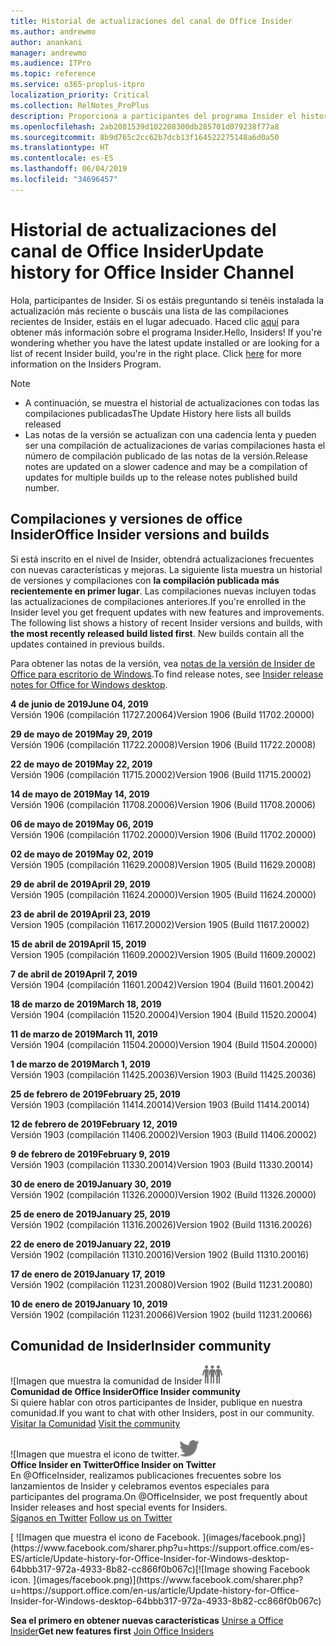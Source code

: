 ```yaml
---
title: Historial de actualizaciones del canal de Office Insider
ms.author: andrewmo
author: anankani
manager: andrewmo
ms.audience: ITPro
ms.topic: reference
ms.service: o365-proplus-itpro
localization_priority: Critical
ms.collection: RelNotes_ProPlus
description: Proporciona a participantes del programa Insider el historial de actualizaciones de los lanzamientos del canal mensual del modo anticipado de Insider para versiones de escritorio de Windows
ms.openlocfilehash: 2ab2081539d102208300db285701d079238f77a8
ms.sourcegitcommit: 8b9d765c2cc62b7dcb13f164522275148a6d0a50
ms.translationtype: HT
ms.contentlocale: es-ES
ms.lasthandoff: 06/04/2019
ms.locfileid: "34696457"
---
```

# <a name="update-history-for-office-insider-channel"></a><span data-ttu-id="226d8-103">Historial de actualizaciones del canal de Office Insider</span><span class="sxs-lookup"><span data-stu-id="226d8-103">Update history for Office Insider Channel</span></span>

<span data-ttu-id="226d8-p101">Hola, participantes de Insider. Si os estáis preguntando si tenéis instalada la actualización más reciente o buscáis una lista de las compilaciones recientes de Insider, estáis en el lugar adecuado. Haced clic [aquí](https://insider.office.com/) para obtener más información sobre el programa Insider.</span><span class="sxs-lookup"><span data-stu-id="226d8-p101">Hello, Insiders! If you're wondering whether you have the latest update installed or are looking for a list of recent Insider build, you're in the right place. Click [here](https://insider.office.com/) for more information on the Insiders Program.</span></span>

> [!NOTE]
> - <span data-ttu-id="226d8-107">A continuación, se muestra el historial de actualizaciones con todas las compilaciones publicadas</span><span class="sxs-lookup"><span data-stu-id="226d8-107">The Update History here lists all builds released</span></span>
> - <span data-ttu-id="226d8-108">Las notas de la versión se actualizan con una cadencia lenta y pueden ser una compilación de actualizaciones de varias compilaciones hasta el número de compilación publicado de las notas de la versión.</span><span class="sxs-lookup"><span data-stu-id="226d8-108">Release notes are updated on a slower cadence and may be a compilation of updates for multiple builds up to the release notes published build number.</span></span>



## <a name="office-insider-versions-and-builds"></a><span data-ttu-id="226d8-109">Compilaciones y versiones de office Insider</span><span class="sxs-lookup"><span data-stu-id="226d8-109">Office Insider versions and builds</span></span>

<span data-ttu-id="226d8-p102">Si está inscrito en el nivel de Insider, obtendrá actualizaciones frecuentes con nuevas características y mejoras. La siguiente lista muestra un historial de versiones y compilaciones con **la compilación publicada más recientemente en primer lugar**. Las compilaciones nuevas incluyen todas las actualizaciones de compilaciones anteriores.</span><span class="sxs-lookup"><span data-stu-id="226d8-p102">If you're enrolled in the Insider level you get frequent updates with new features and improvements. The following list shows a history of recent Insider versions and builds, with **the most recently released build listed first**. New builds contain all the updates contained in previous builds.</span></span> 

<span data-ttu-id="226d8-113">Para obtener las notas de la versión, vea [notas de la versión de Insider de Office para escritorio de Windows](https://docs.microsoft.com/es-ES/OfficeUpdates/release-notes-office-insider).</span><span class="sxs-lookup"><span data-stu-id="226d8-113">To find release notes, see [Insider release notes for Office for Windows desktop](https://docs.microsoft.com/en-us/OfficeUpdates/release-notes-office-insider).</span></span>

[//]: # (NO ELIMINAR)

<span data-ttu-id="226d8-115">**4 de junio de 2019**</span><span class="sxs-lookup"><span data-stu-id="226d8-115">**June 04, 2019**</span></span><br/>
<span data-ttu-id="226d8-116">Versión 1906 (compilación 11727.20064)</span><span class="sxs-lookup"><span data-stu-id="226d8-116">Version 1906 (Build 11702.20000)</span></span><br/>


<span data-ttu-id="226d8-117">**29 de mayo de 2019**</span><span class="sxs-lookup"><span data-stu-id="226d8-117">**May 29, 2019**</span></span><br/>
<span data-ttu-id="226d8-118">Versión 1906 (compilación 11722.20008)</span><span class="sxs-lookup"><span data-stu-id="226d8-118">Version 1906 (Build 11722.20008)</span></span><br/>

<span data-ttu-id="226d8-119">**22 de mayo de 2019**</span><span class="sxs-lookup"><span data-stu-id="226d8-119">**May 22, 2019**</span></span><br/> <span data-ttu-id="226d8-120">Versión 1906 (compilación 11715.20002)</span><span class="sxs-lookup"><span data-stu-id="226d8-120">Version 1906 (Build 11715.20002)</span></span><br/> 

<span data-ttu-id="226d8-121">**14 de mayo de 2019**</span><span class="sxs-lookup"><span data-stu-id="226d8-121">**May 14, 2019**</span></span><br/> <span data-ttu-id="226d8-122">Versión 1906 (compilación 11708.20006)</span><span class="sxs-lookup"><span data-stu-id="226d8-122">Version 1906 (Build 11708.20006)</span></span><br/>

<span data-ttu-id="226d8-123">**06 de mayo de 2019**</span><span class="sxs-lookup"><span data-stu-id="226d8-123">**May 06, 2019**</span></span><br/>
<span data-ttu-id="226d8-124">Versión 1906 (compilación 11702.20000)</span><span class="sxs-lookup"><span data-stu-id="226d8-124">Version 1906 (Build 11702.20000)</span></span><br/>

<span data-ttu-id="226d8-125">**02 de mayo de 2019**</span><span class="sxs-lookup"><span data-stu-id="226d8-125">**May 02, 2019**</span></span><br/>
<span data-ttu-id="226d8-126">Versión 1905 (compilación 11629.20008)</span><span class="sxs-lookup"><span data-stu-id="226d8-126">Version 1905 (Build 11629.20008)</span></span><br/>

<span data-ttu-id="226d8-127">**29 de abril de 2019**</span><span class="sxs-lookup"><span data-stu-id="226d8-127">**April 29, 2019**</span></span><br/>
<span data-ttu-id="226d8-128">Versión 1905 (compilación 11624.20000)</span><span class="sxs-lookup"><span data-stu-id="226d8-128">Version 1905 (Build 11624.20000)</span></span><br/>

<span data-ttu-id="226d8-129">**23 de abril de 2019**</span><span class="sxs-lookup"><span data-stu-id="226d8-129">**April 23, 2019**</span></span><br/> <span data-ttu-id="226d8-130">Version 1905 (compilación 11617.20002)</span><span class="sxs-lookup"><span data-stu-id="226d8-130">Version 1905 (Build 11617.20002)</span></span><br/>

<span data-ttu-id="226d8-131">**15 de abril de 2019**</span><span class="sxs-lookup"><span data-stu-id="226d8-131">**April 15, 2019**</span></span><br/> <span data-ttu-id="226d8-132">Version 1905 (compilación 11609.20002)</span><span class="sxs-lookup"><span data-stu-id="226d8-132">Version 1905 (Build 11609.20002)</span></span><br/>

<span data-ttu-id="226d8-133">**7 de abril de 2019**</span><span class="sxs-lookup"><span data-stu-id="226d8-133">**April 7, 2019**</span></span><br/> <span data-ttu-id="226d8-134">Versión 1904 (compilación 11601.20042)</span><span class="sxs-lookup"><span data-stu-id="226d8-134">Version 1904 (Build 11601.20042)</span></span><br/>

<span data-ttu-id="226d8-135">**18 de marzo de 2019**</span><span class="sxs-lookup"><span data-stu-id="226d8-135">**March 18, 2019**</span></span><br/> <span data-ttu-id="226d8-136">Versión 1904 (compilación 11520.20004)</span><span class="sxs-lookup"><span data-stu-id="226d8-136">Version 1904 (Build 11520.20004)</span></span><br/>

<span data-ttu-id="226d8-137">**11 de marzo de 2019**</span><span class="sxs-lookup"><span data-stu-id="226d8-137">**March 11, 2019**</span></span><br/> <span data-ttu-id="226d8-138">Versión 1904 (compilación 11504.20000)</span><span class="sxs-lookup"><span data-stu-id="226d8-138">Version 1904 (Build 11504.20000)</span></span><br/>

<span data-ttu-id="226d8-139">**1 de marzo de 2019**</span><span class="sxs-lookup"><span data-stu-id="226d8-139">**March 1, 2019**</span></span><br/> <span data-ttu-id="226d8-140">Versión 1903 (compilación 11425.20036)</span><span class="sxs-lookup"><span data-stu-id="226d8-140">Version 1903 (Build 11425.20036)</span></span><br/> 

<span data-ttu-id="226d8-141">**25 de febrero de 2019**</span><span class="sxs-lookup"><span data-stu-id="226d8-141">**February 25, 2019**</span></span><br/> <span data-ttu-id="226d8-142">Versión 1903 (compilación 11414.20014)</span><span class="sxs-lookup"><span data-stu-id="226d8-142">Version 1903 (Build 11414.20014)</span></span><br/> 

<span data-ttu-id="226d8-143">**12 de febrero de 2019**</span><span class="sxs-lookup"><span data-stu-id="226d8-143">**February 12, 2019**</span></span><br/> <span data-ttu-id="226d8-144">Versión 1903 (compilación 11406.20002)</span><span class="sxs-lookup"><span data-stu-id="226d8-144">Version 1903 (Build 11406.20002)</span></span><br/> 

<span data-ttu-id="226d8-145">**9 de febrero de 2019**</span><span class="sxs-lookup"><span data-stu-id="226d8-145">**February 9, 2019**</span></span><br/> <span data-ttu-id="226d8-146">Versión 1903 (compilación 11330.20014)</span><span class="sxs-lookup"><span data-stu-id="226d8-146">Version 1903 (Build 11330.20014)</span></span><br/> 

<span data-ttu-id="226d8-147">**30 de enero de 2019**</span><span class="sxs-lookup"><span data-stu-id="226d8-147">**January 30, 2019**</span></span><br/> <span data-ttu-id="226d8-148">Versión 1902 (compilación 11326.20000)</span><span class="sxs-lookup"><span data-stu-id="226d8-148">Version 1902 (Build 11326.20000)</span></span><br/> 

<span data-ttu-id="226d8-149">**25 de enero de 2019**</span><span class="sxs-lookup"><span data-stu-id="226d8-149">**January 25, 2019**</span></span><br/> <span data-ttu-id="226d8-150">Versión 1902 (compilación 11316.20026)</span><span class="sxs-lookup"><span data-stu-id="226d8-150">Version 1902 (Build 11316.20026)</span></span><br/> 

<span data-ttu-id="226d8-151">**22 de enero de 2019**</span><span class="sxs-lookup"><span data-stu-id="226d8-151">**January 22, 2019**</span></span><br/> <span data-ttu-id="226d8-152">Versión 1902 (compilación 11310.20016)</span><span class="sxs-lookup"><span data-stu-id="226d8-152">Version 1902 (Build 11310.20016)</span></span><br/> 

<span data-ttu-id="226d8-153">**17 de enero de 2019**</span><span class="sxs-lookup"><span data-stu-id="226d8-153">**January 17, 2019**</span></span><br/> <span data-ttu-id="226d8-154">Versión 1902 (compilación 11231.20080)</span><span class="sxs-lookup"><span data-stu-id="226d8-154">Version 1902 (Build 11231.20080)</span></span><br/>

<span data-ttu-id="226d8-155">**10 de enero de 2019**</span><span class="sxs-lookup"><span data-stu-id="226d8-155">**January 10, 2019**</span></span><br/> <span data-ttu-id="226d8-156">Versión 1902 (compilación 11231.20066)</span><span class="sxs-lookup"><span data-stu-id="226d8-156">Version 1902 (build 11231.20066)</span></span><br/> 


## <a name="insider-community"></a><span data-ttu-id="226d8-157">Comunidad de Insider</span><span class="sxs-lookup"><span data-stu-id="226d8-157">Insider community</span></span>

<span data-ttu-id="226d8-158">![Imagen que muestra la comunidad de Insider</span><span class="sxs-lookup"><span data-stu-id="226d8-158">![Image showing insider community.</span></span> ](images/insidercommunity.png) <br/>
<span data-ttu-id="226d8-159">**Comunidad de Office Insider**</span><span class="sxs-lookup"><span data-stu-id="226d8-159">**Office Insider community**</span></span><br/> <span data-ttu-id="226d8-160">Si quiere hablar con otros participantes de Insider, publique en nuestra comunidad.</span><span class="sxs-lookup"><span data-stu-id="226d8-160">If you want to chat with other Insiders, post in our community.</span></span><br/><span data-ttu-id="226d8-161"> 
[Visitar la Comunidad](https://go.microsoft.com/fwlink/?linkid=843493)</span><span class="sxs-lookup"><span data-stu-id="226d8-161"> 
[Visit the community](https://go.microsoft.com/fwlink/?linkid=843493)</span></span><br/> 

<span data-ttu-id="226d8-162">![Imagen que muestra el icono de twitter.</span><span class="sxs-lookup"><span data-stu-id="226d8-162">![Image showing twitter icon.</span></span> ](images/twitter.png)<br/>
<span data-ttu-id="226d8-163">**Office Insider en Twitter**</span><span class="sxs-lookup"><span data-stu-id="226d8-163">**Office Insider on Twitter**</span></span><br/> <span data-ttu-id="226d8-164">En @OfficeInsider, realizamos publicaciones frecuentes sobre los lanzamientos de Insider y celebramos eventos especiales para participantes del programa.</span><span class="sxs-lookup"><span data-stu-id="226d8-164">On @OfficeInsider, we post frequently about Insider releases and host special events for Insiders.</span></span><br/><span data-ttu-id="226d8-165"> 
[Síganos en Twitter](https://go.microsoft.com/fwlink/?linkid=717717)</span><span class="sxs-lookup"><span data-stu-id="226d8-165"> 
[Follow us on Twitter](https://go.microsoft.com/fwlink/?linkid=717717)</span></span><br/> 

<span data-ttu-id="226d8-166">
  [
  ![Imagen que muestra el icono de Facebook. ](images/facebook.png)](https://www.facebook.com/sharer.php?u=https://support.office.com/es-ES/article/Update-history-for-Office-Insider-for-Windows-desktop-64bbb317-972a-4933-8b82-cc866f0b067c)</span><span class="sxs-lookup"><span data-stu-id="226d8-166">[![Image showing Facebook icon. ](images/facebook.png)](https://www.facebook.com/sharer.php?u=https://support.office.com/en-us/article/Update-history-for-Office-Insider-for-Windows-desktop-64bbb317-972a-4933-8b82-cc866f0b067c)</span></span>


<span data-ttu-id="226d8-167">**Sea el primero en obtener nuevas características**
[Unirse a Office Insider](https://insider.office.com/)</span><span class="sxs-lookup"><span data-stu-id="226d8-167">**Get new features first**
[Join Office Insiders](https://insider.office.com/)</span></span>